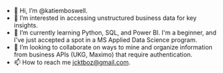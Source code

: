 - 👋 Hi, I’m @katiemboswell.
- 👀 I’m interested in accessing unstructured business data for key insights.
- 🌱 I’m currently learning Python, SQL, and Power BI. I'm a beginner, and I've just accepted a spot in a MS Applied Data Science program.
- 💞️ I’m looking to collaborate on ways to mine and organize information from business APIs (UKG, Maximo) that require authentication.
- 📫 How to reach me jcktboz@gmail.com.

<!---
katiemboswell/katiemboswell is a ✨ special ✨ repository because its `README.md` (this file) appears on your GitHub profile.
You can click the Preview link to take a look at your changes.
--->
